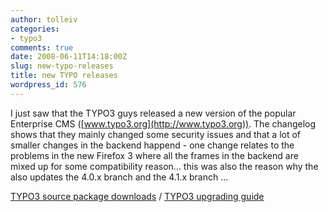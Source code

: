 ```yaml
---
author: tolleiv
categories:
- typo3
comments: true
date: 2008-06-11T14:18:00Z
slug: new-typo-releases
title: new TYPO releases
wordpress_id: 576
---
```


I just saw that the TYPO3 guys released a new version of the popular Enterprise CMS ([www.typo3.org](http://www.typo3.org)). The changelog shows that they mainly changed some security issues and that a lot of  smaller changes in the backend happend - one change relates to the problems in the new Firefox 3 where all the frames in the backend are mixed up for some compatibility reason... this was also the reason why the also updates the 4.0.x branch and the 4.1.x branch ...  
  
[TYPO3 source package downloads](http://typo3.org/download/packages/) / [TYPO3 upgrading guide](http://wiki.typo3.org/index.php/Upgrade)  

